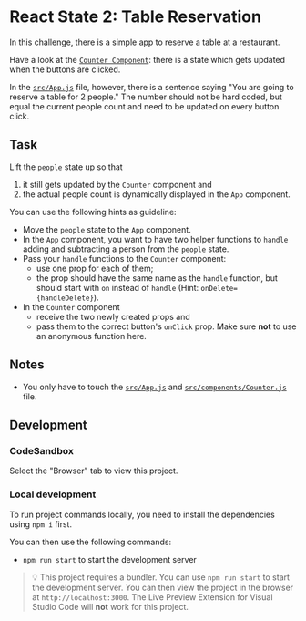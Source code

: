 # React State 2: Table Reservation

In this challenge, there is a simple app to reserve a table at a restaurant.

Have a look at the [`Counter Component`](./src/components/Counter.js): there is a state which gets updated when the buttons are clicked.

In the [`src/App.js`](./src/App.js) file, however, there is a sentence saying "You are going to reserve a table for 2 people." The number should not be hard coded, but equal the current people count and need to be updated on every button click.

## Task

Lift the `people` state up so that

1. it still gets updated by the `Counter` component and
2. the actual people count is dynamically displayed in the `App` component.

You can use the following hints as guideline:

- Move the `people` state to the `App` component.
- In the `App` component, you want to have two helper functions to `handle` adding and subtracting a person from the `people` state.
- Pass your `handle` functions to the `Counter` component:
  - use one prop for each of them;
  - the prop should have the same name as the `handle` function, but should start with `on` instead of `handle` (Hint: `onDelete={handleDelete}`).
- In the `Counter` component
  - receive the two newly created props and
  - pass them to the correct button's `onClick` prop. Make sure **not** to use an anonymous function here.

## Notes

- You only have to touch the [`src/App.js`](./src/App.js) and [`src/components/Counter.js`](./src/components/Counter.js) file.

## Development

### CodeSandbox

Select the "Browser" tab to view this project.

### Local development

To run project commands locally, you need to install the dependencies using `npm i` first.

You can then use the following commands:

- `npm run start` to start the development server

> 💡 This project requires a bundler. You can use `npm run start` to start the development server. You can then view the project in the browser at `http://localhost:3000`. The Live Preview Extension for Visual Studio Code will **not** work for this project.
